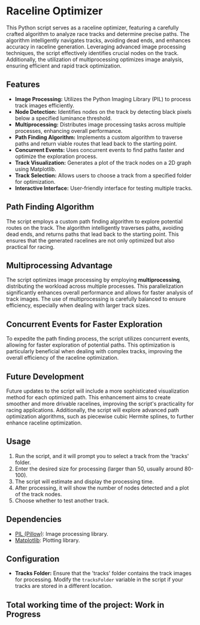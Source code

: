 # Raceline Optimizer

This Python script serves as a raceline optimizer, featuring a carefully crafted algorithm to analyze race tracks and determine precise paths. The algorithm intelligently navigates tracks, avoiding dead ends, and enhances accuracy in raceline generation. Leveraging advanced image processing techniques, the script effectively identifies crucial nodes on the track. Additionally, the utilization of multiprocessing optimizes image analysis, ensuring efficient and rapid track optimization.

## Features

- **Image Processing:** Utilizes the Python Imaging Library (PIL) to process track images efficiently.
- **Node Detection:** Identifies nodes on the track by detecting black pixels below a specified luminance threshold.
- **Multiprocessing:** Distributes image processing tasks across multiple processes, enhancing overall performance.
- **Path Finding Algorithm:** Implements a custom algorithm to traverse paths and return viable routes that lead back to the starting point.
- **Concurrent Events:** Uses concurrent events to find paths faster and optimize the exploration process.
- **Track Visualization:** Generates a plot of the track nodes on a 2D graph using Matplotlib.
- **Track Selection:** Allows users to choose a track from a specified folder for optimization.
- **Interactive Interface:** User-friendly interface for testing multiple tracks.

## Path Finding Algorithm

The script employs a custom path finding algorithm to explore potential routes on the track. The algorithm intelligently traverses paths, avoiding dead ends, and returns paths that lead back to the starting point. This ensures that the generated racelines are not only optimized but also practical for racing.

## Multiprocessing Advantage

The script optimizes image processing by employing **multiprocessing**, distributing the workload across multiple processes. This parallelization significantly enhances overall performance and allows for faster analysis of track images. The use of multiprocessing is carefully balanced to ensure efficiency, especially when dealing with larger track sizes.

## Concurrent Events for Faster Exploration

To expedite the path finding process, the script utilizes concurrent events, allowing for faster exploration of potential paths. This optimization is particularly beneficial when dealing with complex tracks, improving the overall efficiency of the raceline optimization.

## Future Development

Future updates to the script will include a more sophisticated visualization method for each optimized path. This enhancement aims to create smoother and more drivable racelines, improving the script's practicality for racing applications. Additionally, the script will explore advanced path optimization algorithms, such as piecewise cubic Hermite splines, to further enhance raceline optimization.

## Usage

1. Run the script, and it will prompt you to select a track from the 'tracks' folder.
2. Enter the desired size for processing (larger than 50, usually around 80-100).
3. The script will estimate and display the processing time.
4. After processing, it will show the number of nodes detected and a plot of the track nodes.
5. Choose whether to test another track.

## Dependencies

- [PIL (Pillow)](https://python-pillow.org/): Image processing library.
- [Matplotlib](https://matplotlib.org/): Plotting library.

## Configuration

- **Tracks Folder:** Ensure that the 'tracks' folder contains the track images for processing. Modify the `tracksFolder` variable in the script if your tracks are stored in a different location.

## Total working time of the project: Work in Progress
